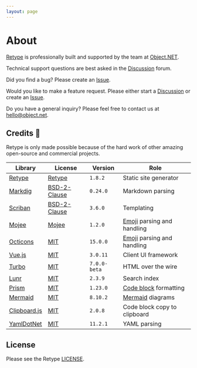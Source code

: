 ```yaml
---
layout: page
---
```

# About

[Retype](https://retype.com/) is professionally built and supported by the team at [Object.NET](https://object.net).

Technical support questions are best asked in the [Discussion](https://github.com/retypeapp/retype/discussions) forum.

Did you find a bug? Please create an [Issue](https://github.com/retypeapp/retype/issues).

Would you like to make a feature request. Please either start a [Discussion](https://github.com/retypeapp/retype/discussions) or create an [Issue](https://github.com/retypeapp/retype/issues).

Do you have a general inquiry? Please feel free to contact us at [hello@object.net](mailto:hello@object.net).

## Credits :clap:

Retype is only made possible because of the hard work of other amazing open-source and commercial projects.

Library | License | Version | Role
--- | --- | --- | ---
[Retype](https://retype.com/) | [Retype](/LICENSE.md) | `1.8.2` | Static site generator
[Markdig](https://github.com/xoofx/markdig) | [BSD-2-Clause](https://github.com/xoofx/markdig/blob/master/license.txt) | `0.24.0` | Markdown parsing
[Scriban](https://github.com/scriban/scriban) | [BSD-2-Clause](https://github.com/scriban/scriban/blob/master/license.txt) | `3.6.0` | Templating
[Mojee](https://mojee.io) | [Mojee](https://docs.mojee.io/license/) | `1.2.0` | [Emoji](components/emoji.md) parsing and handling
[Octicons](https://octicons-primer.vercel.app/octicons/) | [MIT](https://github.com/primer/octicons/blob/main/LICENSE) | `15.0.0` | [Emoji](components/emoji.md) parsing and handling
[Vue.js](https://vuejs.org/) | [MIT](https://github.com/vuejs/vue/blob/dev/LICENSE) | `3.0.11` | Client UI framework
[Turbo](https://turbo.hotwired.dev/) | [MIT](https://github.com/hotwired/turbo/blob/main/MIT-LICENSE) | `7.0.0-beta` | HTML over the wire
[Lunr](http://lunrjs.com/) | [MIT](https://github.com/olivernn/lunr.js/blob/master/LICENSE) | `2.3.9` | Search index
[Prism](https://prismjs.com/) | [MIT](https://github.com/PrismJS/prism/blob/master/LICENSE) | `1.23.0` | [Code block](components/code-block.md#syntax-highlighting) formatting
[Mermaid](https://mermaid-js.github.io/mermaid/) | [MIT](https://github.com/mermaid-js/mermaid/blob/develop/LICENSE) | `8.10.2` | [Mermaid](components/mermaid.md) diagrams
[Clipboard.js](https://clipboardjs.com) | [MIT](https://clipboardjs.com/) | `2.0.8` | Code block copy to clipboard
[YamlDotNet](https://github.com/aaubry/YamlDotNet) | [MIT](https://github.com/aaubry/YamlDotNet/blob/master/LICENSE.txt) | `11.2.1` | YAML parsing

## License

Please see the Retype [LICENSE](LICENSE.md).